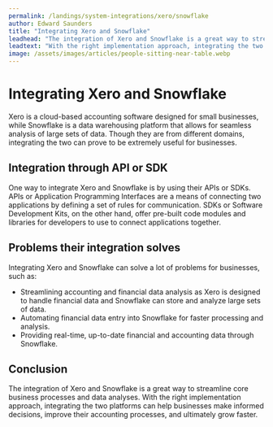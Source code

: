 ```yaml
---
permalink: /landings/system-integrations/xero/snowflake
author: Edward Saunders
title: "Integrating Xero and Snowflake"
leadhead: "The integration of Xero and Snowflake is a great way to streamline core business processes and data analyses"
leadtext: "With the right implementation approach, integrating the two platforms can help businesses make informed decisions, improve their accounting processes, and ultimately grow faster."
image: /assets/images/articles/people-sitting-near-table.webp
---
```

<div class="arttext">    <h1>Integrating Xero and Snowflake</h1>
    <p>Xero is a cloud-based accounting software designed for small businesses, while Snowflake is a data warehousing platform that allows for seamless analysis of large sets of data. Though they are from different domains, integrating the two can prove to be extremely useful for businesses.</p>
    <h2>Integration through API or SDK</h2>
    <p>One way to integrate Xero and Snowflake is by using their APIs or SDKs. APIs or Application Programming Interfaces are a means of connecting two applications by defining a set of rules for communication. SDKs or Software Development Kits, on the other hand, offer pre-built code modules and libraries for developers to use to connect applications together.</p>
    <h2>Problems their integration solves</h2>
    <p>Integrating Xero and Snowflake can solve a lot of problems for businesses, such as:</p>
    <ul>
      <li>Streamlining accounting and financial data analysis as Xero is designed to handle financial data and Snowflake can store and analyze large sets of data.</li>
      <li>Automating financial data entry into Snowflake for faster processing and analysis.</li>
      <li>Providing real-time, up-to-date financial and accounting data through Snowflake.</li>
    </ul>
    <h2>Conclusion</h2>
    <p>The integration of Xero and Snowflake is a great way to streamline core business processes and data analyses. With the right implementation approach, integrating the two platforms can help businesses make informed decisions, improve their accounting processes, and ultimately grow faster.</p>
</div>